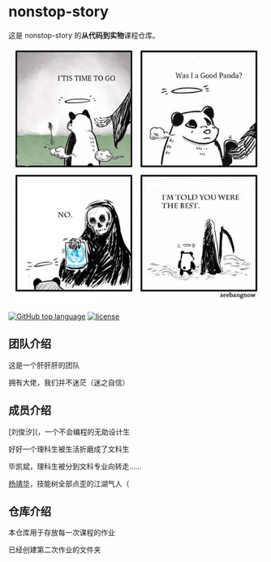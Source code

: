 # nonstop-story

这是 nonstop-story 的**从代码到实物**课程仓库。

![alt](logo/logo.jpg)

[![GitHub top language](https://img.shields.io/github/languages/top/nonstop-story/code2things.svg)](https://github.com/nonstop-story/code2things)
[![license](https://img.shields.io/github/license/nonstop-story/code2things.svg?colorB=000000)](https://github.com/nonstop-story/code2things)

## 团队介绍

这是一个肝肝肝的团队

拥有大佬，我们并不迷茫（迷之自信）

## 成员介绍

[刘俊汐](，一个不会编程的无助设计生

好好一个理科生被生活折磨成了文科生

毕凯斌，理科生被分到文科专业向转走......

[杨靖华](https://github.com/ShirakamiEmmmer)，技能树全部点歪的江湖气人（

## 仓库介绍

本仓库用于存放每一次课程的作业

已经创建第二次作业的文件夹


